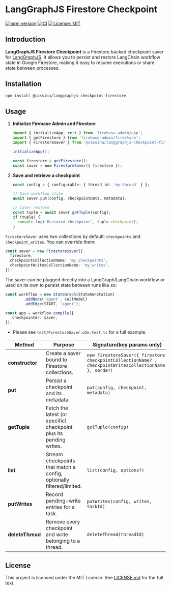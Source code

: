 # LangGraphJS Firestore Checkpoint

[![npm version](https://img.shields.io/npm/v/@cassina/langgraphjs-checkpoint-firestore)](https://www.npmjs.com/package/@cassina/langgraphjs-checkpoint-firestore)
[![CI](https://github.com/cassina/langgraphjs-checkpoint-firestore/actions/workflows/ci.yml/badge.svg)](https://github.com/cassina/langgraphjs-checkpoint-firestore/actions/workflows/ci.yml)
[![License: MIT](https://img.shields.io/badge/License-MIT-green.svg)](LICENSE.md)

## Introduction

**LangGraphJS Firestore Checkpoint** is a Firestore backed checkpoint saver for [LangGraphJS](https://github.com/langchain-ai/langgraphjs). It allows you to persist and restore LangChain workflow state in Google Firestore, making it easy to resume executions or share state between processes.

## Installation

```bash
npm install @cassina/langgraphjs-checkpoint-firestore
```

## Usage

1. **Initialize Firebase Admin and Firestore**
   ```typescript
   import { initializeApp, cert } from 'firebase-admin/app';
   import { getFirestore } from 'firebase-admin/firestore';
   import { FirestoreSaver } from '@cassina/langgraphjs-checkpoint-firestore';

   initializeApp();

   const firestore = getFirestore();
   const saver = new FirestoreSaver({ firestore });
   ```

2. **Save and retrieve a checkpoint**
   ```typescript
   const config = { configurable: { thread_id: 'my-thread' } };

   // Save workflow state
   await saver.put(config, checkpointData, metadata);

   // Later restore
   const tuple = await saver.getTuple(config);
   if (tuple) {
     console.log('Restored checkpoint', tuple.checkpoint);
   }
   ```

`FirestoreSaver` uses two collections by default: `checkpoints` and `checkpoint_writes`. You can override them:

```typescript
const saver = new FirestoreSaver({
  firestore,
  checkpointCollectionName: 'my_checkpoints',
  checkpointWritesCollectionName: 'my_writes',
});
```

The saver can be plugged directly into a LangGraph/LangChain workflow or used on its own to persist state between runs like so:

```typescript
const workflow = new StateGraph(StateAnnotation)
        .addNode('agent', callModel)
        .addEdge(START, 'agent');

const app = workflow.compile({
   checkpointer: saver,
});
```

- Please see `test/FirestoreSaver.e2e.test.ts` for a full example.

| Method           | Purpose                                                              | Signature(key params only)                                                                               | Return                                                     |
|------------------|----------------------------------------------------------------------|----------------------------------------------------------------------------------------------------------|------------------------------------------------------------|
| **constructor**  | Create a saver bound to Firestore collections.                       | `new FirestoreSaver({ firestore, checkpointCollectionName? , checkpointWritesCollectionName? }, serde?)` | `FirestoreSaver`                                           |
| **put**          | Persist a checkpoint and its metadata.                               | `put(config, checkpoint, metadata)`                                                                      | `Promise<RunnableConfig>` (points at the saved checkpoint) |
| **getTuple**     | Fetch the latest (or specific) checkpoint plus its pending writes.   | `getTuple(config)`                                                                                       | `Promise<CheckpointTuple \| undefined>`                    |
| **list**         | Stream checkpoints that match a config, optionally filtered/limited. | `list(config, options?)`                                                                                 | `AsyncGenerator<CheckpointTuple>`                          |
| **putWrites**    | Record pending-write entries for a task.                             | `putWrites(config, writes, taskId)`                                                                      | `Promise<void>`                                            |
| **deleteThread** | Remove every checkpoint and write belonging to a thread.             | `deleteThread(threadId)`                                                                                 | `Promise<void>`                                            |


## License

This project is licensed under the MIT License. See [LICENSE.md](LICENSE.md) for the full text.
